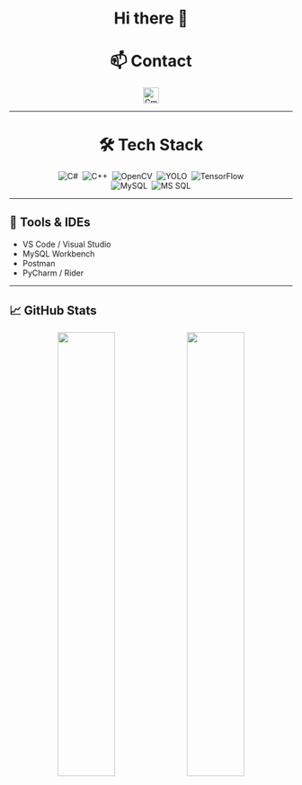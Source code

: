 <h1 align="center">Hi there 👋</h1>

<h1 align="center">📫 Contact</h1>

<p align="center">
  <a href="mailto:azbxabcd4@gmail.com">
    <img
      src="https://img.shields.io/badge/-Gmail-D14836?style=flat-square&logo=gmail&logoColor=white&logoWidth=20"
      alt="Gmail"
      height="28"
    />
  </a>
</p>

---

<h1 align="center">🛠 Tech Stack</h1>

<p align="center">
  <img src="https://img.shields.io/badge/-C%23-239120?style=flat-square&logo=c-sharp&logoWidth=40"
       alt="C#" />&nbsp;
  <img src="https://img.shields.io/badge/-C%2B%2B-00599C?style=flat-square&logo=c-plusplus&logoWidth=40"
       alt="C++" />&nbsp;
  <img src="https://img.shields.io/badge/-OpenCV-5C3EE8?style=flat-square&logo=opencv&logoWidth=40"
       alt="OpenCV" />&nbsp;
  <img src="https://img.shields.io/badge/-YOLO-FF0000?style=flat-square&logo=yolo&logoWidth=40"
       alt="YOLO" />&nbsp;
  <img src="https://img.shields.io/badge/-TensorFlow-FF6F00?style=flat-square&logo=tensorflow&logoWidth=40"
       alt="TensorFlow" />
  <br/>
  <img src="https://img.shields.io/badge/-MySQL-4479A1?style=flat-square&logo=mysql&logoWidth=40"
       alt="MySQL" />&nbsp;
  <img src="https://img.shields.io/badge/-MS%20SQL-CC2927?style=flat-square&logo=microsoft-sql-server&logoWidth=40"
       alt="MS SQL" />
</p>

---

## 🔧 Tools & IDEs

- VS Code / Visual Studio  
- MySQL Workbench  
- Postman  
- PyCharm / Rider  

---

## 📈 GitHub Stats

<p align="center">
  <img src="https://github-readme-stats.vercel.app/api?username=your-github-id&show_icons=true&theme=vue-dark" width="45%" />
  <img src="https://github-readme-stats.vercel.app/api/top-langs/?username=your-github-id&layout=compact&theme=vue-dark" width="45%" />
</p>

